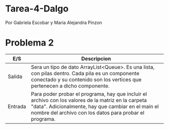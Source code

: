 # Tarea-4-Dalgo
Por Gabriela Escobar y Maria Alejandra Pinzon
# Problema 2
|E/S|Descripcion|
|-------|--------|
|Salida| Sera un tipo de dato ArrayList<Queue<Integer>>. Es una lista, con pilas dentro. Cada pila es un componente conectado y su contenido son los vertices que pertenecen a dicho componente.|
|Entrada| Para poder probar el programa, hay que incluir el archivo con los valores de la matriz en la carpeta "data". Adicionalmente, hay que cambiar en el main el nombre del archivo con los datos para probar el programa.|
